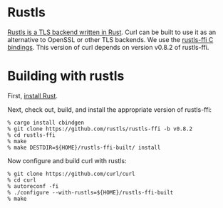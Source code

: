 # Rustls

[Rustls is a TLS backend written in Rust](https://docs.rs/rustls/). Curl can
be built to use it as an alternative to OpenSSL or other TLS backends. We use
the [rustls-ffi C bindings](https://github.com/rustls/rustls-ffi/). This
version of curl depends on version v0.8.2 of rustls-ffi.

# Building with rustls

First, [install Rust](https://rustup.rs/).

Next, check out, build, and install the appropriate version of rustls-ffi:

    % cargo install cbindgen
    % git clone https://github.com/rustls/rustls-ffi -b v0.8.2
    % cd rustls-ffi
    % make
    % make DESTDIR=${HOME}/rustls-ffi-built/ install

Now configure and build curl with rustls:

    % git clone https://github.com/curl/curl
    % cd curl
    % autoreconf -fi
    % ./configure --with-rustls=${HOME}/rustls-ffi-built
    % make

